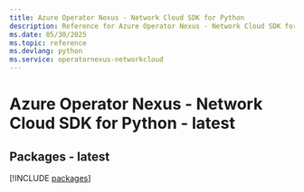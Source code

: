 ```yaml
---
title: Azure Operator Nexus - Network Cloud SDK for Python
description: Reference for Azure Operator Nexus - Network Cloud SDK for Python
ms.date: 05/30/2025
ms.topic: reference
ms.devlang: python
ms.service: operatornexus-networkcloud
---
```

# Azure Operator Nexus - Network Cloud SDK for Python - latest
## Packages - latest
[!INCLUDE [packages](operator-nexus---network-cloud-index.md)]